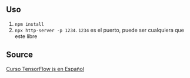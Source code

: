 ## Uso
1. `npm install`
2. `npx http-server -p 1234`. `1234` es el puerto, puede ser cualquiera que este libre

## Source
[Curso TensorFlow js en Español](https://www.youtube.com/watch?v=D00BFU_q2xY&list=PLCTD_CpMeEKSEOKBFyG6PxQOAvQc7HZSB&index=1)